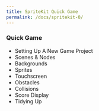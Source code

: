 ```yaml
---
title: SpriteKit Quick Game  
permalink: /docs/spritekit-0/
---
```


### Quick Game

* Setting Up A New Game Project
* Scenes & Nodes
* Backgrounds
* Sprites
* Touchscreen
* Obstacles
* Collisions
* Score Display
* Tidying Up